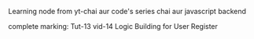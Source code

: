 Learning node from yt-chai aur code's series chai aur javascript backend

complete marking: Tut-13 vid-14 Logic Building for User Register
